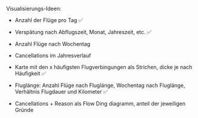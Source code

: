 Visualisierungs-Ideen:
- Anzahl der Flüge pro Tag ✅
- Verspätung nach Abflugszeit, Monat, Jahreszeit, etc. ✅
- Anzahl Flüge nach Wochentag
- Cancellations im Jahresverlauf


- Karte mit den x häufigsten Flugverbingungen als Strichen, dicke je nach Häufigkeit                   ✅
- Fluglänge: Anzahl Flüge nach Fluglänge, Wochentag nach Fluglänge, Verhältnis Flugdauer und Kilometer ✅
- Cancellations + Reason als Flow Ding diagramm, anteil der jeweiligen Gründe
